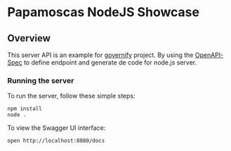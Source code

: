 # Papamoscas NodeJS Showcase

## Overview
This server API is an example for [governify](https://governify.io) project.  By using the [OpenAPI-Spec](https://github.com/OAI/OpenAPI-Specification) to define endpoint and generate de code for node.js server.

### Running the server
To run the server, follow these simple steps:

```
npm install
node .
```

To view the Swagger UI interface:

```
open http://localhost:8080/docs
```

